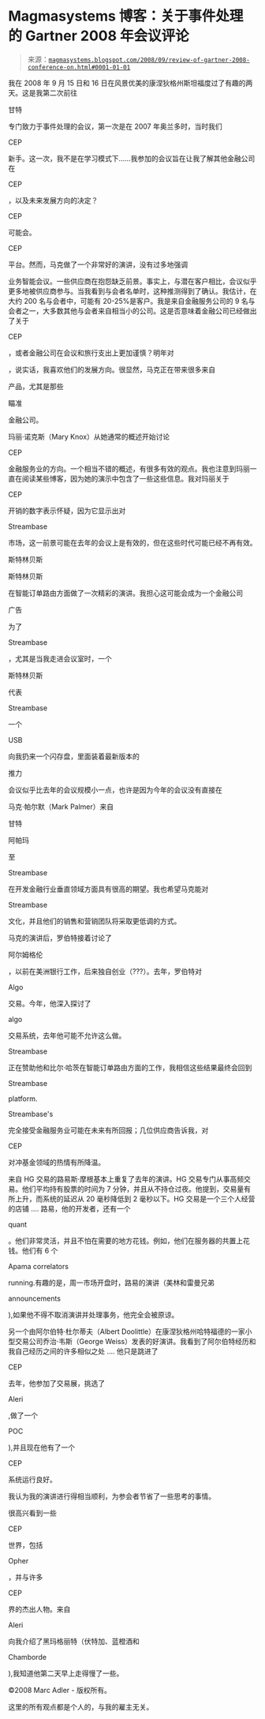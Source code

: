 <!--yml

类别：未分类

日期：2024-05-18 04:59:09

供应商来说应该是一个非常有趣的一年。-->

# Magmasystems 博客：关于事件处理的 Gartner 2008 年会议评论

> 来源：[`magmasystems.blogspot.com/2008/09/review-of-gartner-2008-conference-on.html#0001-01-01`](http://magmasystems.blogspot.com/2008/09/review-of-gartner-2008-conference-on.html#0001-01-01)

我在 2008 年 9 月 15 日和 16 日在风景优美的康涅狄格州斯坦福度过了有趣的两天。这是我第二次前往

甘特

专门致力于事件处理的会议，第一次是在 2007 年奥兰多时，当时我们

CEP

新手。这一次，我不是在学习模式下……我参加的会议旨在让我了解其他金融公司在

CEP

，以及未来发展方向的决定？

CEP

可能会。

CEP

平台。然而，马克做了一个非常好的演讲，没有过多地强调

业务智能会议。一些供应商在抱怨缺乏前景。事实上，与潜在客户相比，会议似乎更多地被供应商参与。当我看到与会者名单时，这种推测得到了确认。我估计，在大约 200 名与会者中，可能有 20-25%是客户。我是来自金融服务公司的 9 名与会者之一，大多数其他与会者来自相当小的公司。这是否意味着金融公司已经做出了关于

CEP

，或者金融公司在会议和旅行支出上更加谨慎？明年对

，说实话，我喜欢他们的发展方向。很显然，马克正在带来很多来自

产品，尤其是那些

瞄准

金融公司。

玛丽·诺克斯（Mary Knox）从她通常的概述开始讨论

CEP

金融服务业的方向。一个相当不错的概述，有很多有效的观点。我也注意到玛丽一直在阅读某些博客，因为她的演示中包含了一些这些信息。我对玛丽关于

CEP

开销的数字表示怀疑，因为它显示出对

Streambase

市场，这一前景可能在去年的会议上是有效的，但在这些时代可能已经不再有效。

斯特林贝斯

斯特林贝斯

在智能订单路由方面做了一次精彩的演讲。我担心这可能会成为一个金融公司

广告

为了

Streambase

，尤其是当我走进会议室时，一个

斯特林贝斯

代表

Streambase

一个

USB

向我扔来一个闪存盘，里面装着最新版本的

推力

会议似乎比去年的会议规模小一点，也许是因为今年的会议没有直接在

马克·帕尔默（Mark Palmer）来自

甘特

阿帕玛

至

Streambase

在开发金融行业垂直领域方面具有很高的期望。我也希望马克能对

Streambase

文化，并且他们的销售和营销团队将采取更低调的方式。

马克的演讲后，罗伯特接着讨论了

阿尔姆格伦

，以前在美洲银行工作，后来独自创业（???）。去年，罗伯特对

Algo

交易。今年，他深入探讨了

algo

交易系统，去年他可能不允许这么做。

Streambase

正在赞助他和比尔·哈茨在智能订单路由方面的工作，我相信这些结果最终会回到

Streambase

platform.

Streambase's

完全接受金融服务业可能在未来有所回报；几位供应商告诉我，对

CEP

对冲基金领域的热情有所降温。

来自 HG 交易的路易斯·摩根基本上重复了去年的演讲。HG 交易专门从事高频交易。他们平均持有股票的时间为 7 分钟，并且从不持仓过夜。他提到，交易量有所上升，而系统的延迟从 20 毫秒降低到 2 毫秒以下。HG 交易是一个三个人经营的店铺 .... 路易，他的开发者，还有一个

quant

。他们非常灵活，并且不怕在需要的地方花钱。例如，他们在服务器的共置上花钱。他们有 6 个

Apama correlators

running.有趣的是，周一市场开盘时，路易的演讲（美林和雷曼兄弟

announcements

),如果他不得不取消演讲并处理事务，他完全会被原谅。

另一个由阿尔伯特·杜尔蒂夫（Albert Doolittle）在康涅狄格州哈特福德的一家小型交易公司乔治·韦斯（George Weiss）发表的好演讲。我看到了阿尔伯特经历和我自己经历之间的许多相似之处 .... 他只是跳进了

CEP

去年，他参加了交易展，挑选了

Aleri

,做了一个

POC

),并且现在他有了一个

CEP

系统运行良好。

我认为我的演讲进行得相当顺利，为参会者节省了一些思考的事情。

很高兴看到一些

CEP

世界，包括

Opher

，并与许多

CEP

界的杰出人物。来自

Aleri

向我介绍了黑玛格丽特（伏特加、蓝橙酒和

Chamborde

),我知道他第二天早上走得慢了一些。

©2008 Marc Adler - 版权所有。

这里的所有观点都是个人的，与我的雇主无关。
